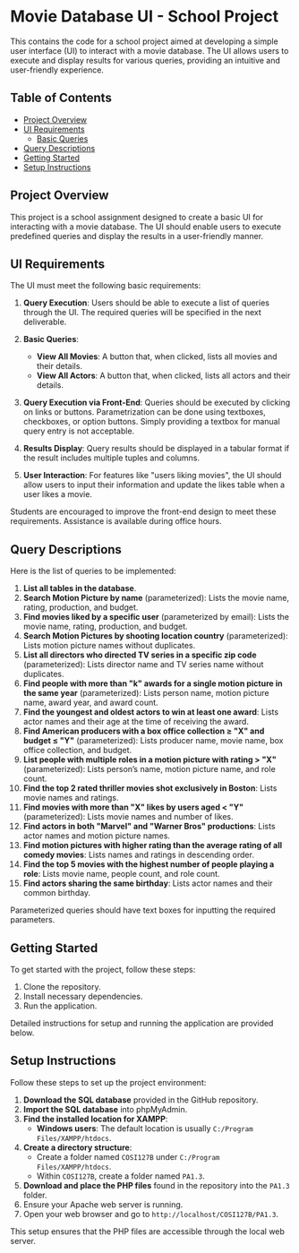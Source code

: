 # Movie Database UI - School Project

This contains the code for a school project aimed at developing a simple user interface (UI) to interact with a movie database. The UI allows users to execute and display results for various queries, providing an intuitive and user-friendly experience.

## Table of Contents

- [Project Overview](#project-overview)
- [UI Requirements](#ui-requirements)
  - [Basic Queries](#basic-queries)
- [Query Descriptions](#query-descriptions)
- [Getting Started](#getting-started)
- [Setup Instructions](#setup-instructions)

## Project Overview

This project is a school assignment designed to create a basic UI for interacting with a movie database. The UI should enable users to execute predefined queries and display the results in a user-friendly manner. 

## UI Requirements

The UI must meet the following basic requirements:

1. **Query Execution**: Users should be able to execute a list of queries through the UI. The required queries will be specified in the next deliverable.
   
2. **Basic Queries**:
   - **View All Movies**: A button that, when clicked, lists all movies and their details.
   - **View All Actors**: A button that, when clicked, lists all actors and their details.

3. **Query Execution via Front-End**: Queries should be executed by clicking on links or buttons. Parametrization can be done using textboxes, checkboxes, or option buttons. Simply providing a textbox for manual query entry is not acceptable.

4. **Results Display**: Query results should be displayed in a tabular format if the result includes multiple tuples and columns.

5. **User Interaction**: For features like "users liking movies", the UI should allow users to input their information and update the likes table when a user likes a movie.

Students are encouraged to improve the front-end design to meet these requirements. Assistance is available during office hours.

## Query Descriptions

Here is the list of queries to be implemented:

1. **List all tables in the database**.
2. **Search Motion Picture by name** (parameterized): Lists the movie name, rating, production, and budget.
3. **Find movies liked by a specific user** (parameterized by email): Lists the movie name, rating, production, and budget.
4. **Search Motion Pictures by shooting location country** (parameterized): Lists motion picture names without duplicates.
5. **List all directors who directed TV series in a specific zip code** (parameterized): Lists director name and TV series name without duplicates.
6. **Find people with more than "k" awards for a single motion picture in the same year** (parameterized): Lists person name, motion picture name, award year, and award count.
7. **Find the youngest and oldest actors to win at least one award**: Lists actor names and their age at the time of receiving the award.
8. **Find American producers with a box office collection ≥ "X" and budget ≤ "Y"** (parameterized): Lists producer name, movie name, box office collection, and budget.
9. **List people with multiple roles in a motion picture with rating > "X"** (parameterized): Lists person’s name, motion picture name, and role count.
10. **Find the top 2 rated thriller movies shot exclusively in Boston**: Lists movie names and ratings.
11. **Find movies with more than "X" likes by users aged < "Y"** (parameterized): Lists movie names and number of likes.
12. **Find actors in both "Marvel" and "Warner Bros" productions**: Lists actor names and motion picture names.
13. **Find motion pictures with higher rating than the average rating of all comedy movies**: Lists names and ratings in descending order.
14. **Find the top 5 movies with the highest number of people playing a role**: Lists movie name, people count, and role count.
15. **Find actors sharing the same birthday**: Lists actor names and their common birthday.

Parameterized queries should have text boxes for inputting the required parameters.

## Getting Started

To get started with the project, follow these steps:

1. Clone the repository.
2. Install necessary dependencies.
3. Run the application.

Detailed instructions for setup and running the application are provided below.

## Setup Instructions

Follow these steps to set up the project environment:

1. **Download the SQL database** provided in the GitHub repository.
2. **Import the SQL database** into phpMyAdmin.
3. **Find the installed location for XAMPP**: 
   - **Windows users**: The default location is usually `C:/Program Files/XAMPP/htdocs`.
4. **Create a directory structure**:
   - Create a folder named `COSI127B` under `C:/Program Files/XAMPP/htdocs`.
   - Within `COSI127B`, create a folder named `PA1.3`.
5. **Download and place the PHP files** found in the repository into the `PA1.3` folder.
6. Ensure your Apache web server is running.
7. Open your web browser and go to `http://localhost/COSI127B/PA1.3`.

This setup ensures that the PHP files are accessible through the local web server.

